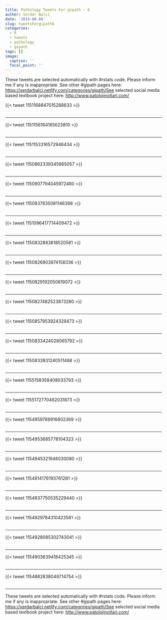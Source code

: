 ```yaml
---
title: Pathology Tweets For gipath - 6
author: Serdar Balci
date: '2019-08-08'
slug: tweetsForgipath6
categories:
  - R
  - tweets
  - pathology
  - gipath
tags: []
image:
  caption: ''
  focal_point: ''
---
```



These tweets are selected automatically with #rstats code. Please inform me if any is inappropriate.
See other #gipath pages here: https://serdarbalci.netlify.com/categories/gipath/See selected social media based textbook project here: http://www.patolojinotlari.com/

{{< tweet 1151168847015288833 >}}
<br>
<br>
<hr>
{{< tweet 1151156164165623810 >}}
<br>
<br>
<hr>
{{< tweet 1151153316572946434 >}}
<br>
<br>
<hr>
{{< tweet 1150862339345965057 >}}
<br>
<br>
<hr>
{{< tweet 1150907794045972480 >}}
<br>
<br>
<hr>
{{< tweet 1150837835081146368 >}}
<br>
<br>
<hr>
{{< tweet 1151096417714409472 >}}
<br>
<br>
<hr>
{{< tweet 1150832883818520581 >}}
<br>
<br>
<hr>
{{< tweet 1150826903974158336 >}}
<br>
<br>
<hr>
{{< tweet 1150829192050819072 >}}
<br>
<br>
<hr>
{{< tweet 1150827482523873280 >}}
<br>
<br>
<hr>
{{< tweet 1150857953924329473 >}}
<br>
<br>
<hr>
{{< tweet 1150833424028065792 >}}
<br>
<br>
<hr>
{{< tweet 1150833831240511488 >}}
<br>
<br>
<hr>
{{< tweet 1155158359408033793 >}}
<br>
<br>
<hr>
{{< tweet 1155172770462031873 >}}
<br>
<br>
<hr>
{{< tweet 1154959789916602369 >}}
<br>
<br>
<hr>
{{< tweet 1154953685778104323 >}}
<br>
<br>
<hr>
{{< tweet 1154945321946030080 >}}
<br>
<br>
<hr>
{{< tweet 1154914176193761281 >}}
<br>
<br>
<hr>
{{< tweet 1154937750535229440 >}}
<br>
<br>
<hr>
{{< tweet 1154929784310423561 >}}
<br>
<br>
<hr>
{{< tweet 1154928085302743041 >}}
<br>
<br>
<hr>
{{< tweet 1154903639418425345 >}}
<br>
<br>
<hr>
{{< tweet 1154882838048714754 >}}
<br>
<br>
<hr>


These tweets are selected automatically with #rstats code. Please inform me if any is inappropriate.
See other #gipath pages here: https://serdarbalci.netlify.com/categories/gipath/See selected social media based textbook project here: http://www.patolojinotlari.com/
